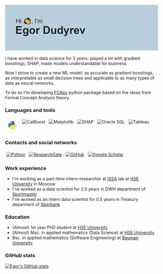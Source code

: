 
![Logo](https://github.com/EgorDudyrev/egordudyrev/blob/main/header.png?raw=true)

I have worked in data science for 3 years: played a lot with gradient boostings, SHAP, made models understandable for business.

Now I strive to create a new ML model: as accurate as gradient boostings, as interpretable as small decision trees and applicable to as many types of data as neural networks.

To do so I'm developing [FCApy](https://github.com/EgorDudyrev/FCApy) python package based on the ideas from Formal Concept Analysis theory.

### Languages and tools

<p align="left">
<img src="https://raw.githubusercontent.com/github/explore/80688e429a7d4ef2fca1e82350fe8e3517d3494d/topics/python/python.png" alt="Python" height="40" style="vertical-align:top; margin:4px">
<img src="https://github.com/catboost/catboost/blob/master/logo/catboost.png?raw=true" alt="CatBoost" height="40" style="vertical-align:top; margin:4px">
<img src="https://matplotlib.org/_static/logo2.svg" alt="Matplotlib" height="40" style="vertical-align:top; margin:4px">
<img src="https://github.com/slundberg/shap/blob/master/docs/artwork/shap_logo.png" alt="SHAP" height="40" style="vertical-align:top; margin:4px">
<img src="https://www.oracle.com/a/ocom/img/pl-sql.svg" alt="Oracle SQL" height="40" style="vertical-align:top; margin:4px">
<img src="https://avatars.githubusercontent.com/u/828667?s=200&v=4" alt="Tableau" height="40" style="vertical-align:top; margin:4px">
</p>

### Contacts and social networks
<p align="left">
<a href="mailto:egor.dudyrev@yandex.ru"> <img src="https://cdn.jsdelivr.net/npm/simple-icons@v3/icons/gmail.svg" alt="Python" height="40" style="vertical-align:top; margin:4px"></a> 
 <a href="https://www.researchgate.net/profile/Egor-Dudyrev" target="_blank" rel="noopener noreferrer"> <img src="https://avatars.githubusercontent.com/u/1073651?s=200&v=4" alt="ResearchGate" height="40" style="vertical-align:top; margin:4px"> </a>
 <a href="https://github.com/EgorDudyrev" target="_blank" rel="noopener noreferrer"> <img src="https://github.githubassets.com/images/modules/logos_page/GitHub-Mark.png" alt="GitHub" height="40" style="vertical-align:top; margin:4px"></a>
 <a href="https://scholar.google.com/citations?user=6Akz9I8AAAAJ&hl=en&oi=ao" target="_blank" rel="noopener noreferrer"> <img src="https://upload.wikimedia.org/wikipedia/commons/thumb/c/c7/Google_Scholar_logo.svg/1024px-Google_Scholar_logo.svg.png" alt="Google Scholar" height="40" style="vertical-align:top; margin:4px"></a>
</p>

### Work experience
- I'm working as a part-time intern-researcher at [ISSA](https://cs.hse.ru/en/ai/issa/) lab at [HSE University](https://www.hse.ru/en/) in Moscow
- I've worked as a data scientist for 2.5 years in DWH department of [Sportmaster](https://sportmastercorp.com/)
- I've worked as an intern data scientist for 0.5 years in Treasury deparment of [Sberbank](https://www.sberbank.com/index)

### Education
- (Almost) 1st year PhD student at [HSE University](https://www.hse.ru/en/)
- (Almost) Msc. in applied mathematics (Data Science) at [HSE University](https://www.hse.ru/en/)
- Bsc. in applied mathematics (Software Engineering) at [Bauman University](https://bmstu.ru/en/)


### GitHub stats

[![Egor's GitHub stats](https://github-readme-stats.vercel.app/api?username=egordudyrev)](https://github.com/anuraghazra/github-readme-stats)

<!--
The readme is created with the help of tutorials by [codeSTACKr](https://github.com/codeSTACKr/codeSTACKr) and [CharalambosIoannou](https://github.com/CharalambosIoannou/CharalambosIoannou)
-->
